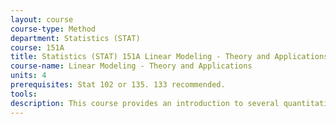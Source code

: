 ```yaml
---
layout: course 
course-type: Method
department: Statistics (STAT)
course: 151A
title: Statistics (STAT) 151A Linear Modeling - Theory and Applications
course-name: Linear Modeling - Theory and Applications
units: 4
prerequisites: Stat 102 or 135. 133 recommended.
tools: 
description: This course provides an introduction to several quantitative methods used to facilitate complex decision-making in business, with applications in many different industries, at different levels in the organization, and with different scopes of decisions. The power of the methods covered in this class is further enhanced by implementing them in spreadsheet software, which allows complex problems to be approached and solved in a straightforward and understandable manner.
---
```

